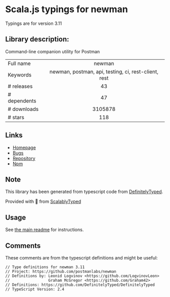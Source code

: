 
# Scala.js typings for newman

Typings are for version 3.11

## Library description:
Command-line companion utility for Postman

|                    |                 |
| ------------------ | :-------------: |
| Full name          | newman |
| Keywords           | newman, postman, api, testing, ci, rest-client, rest |
| # releases         | 43 |
| # dependents       | 47 |
| # downloads        | 3105878 |
| # stars            | 118 |

## Links
- [Homepage](https://github.com/postmanlabs/newman)
- [Bugs](https://github.com/postmanlabs/newman/issues)
- [Repository](https://github.com/postmanlabs/newman)
- [Npm](https://www.npmjs.com/package/newman)
    


## Note
This library has been generated from typescript code from [DefinitelyTyped](https://definitelytyped.org).

Provided with :purple_heart: from [ScalablyTyped](https://github.com/oyvindberg/ScalablyTyped)

## Usage
See [the main readme](../../readme.md) for instructions.

## Comments

These comments are from the typescript definitions and might be useful:
```
// Type definitions for newman 3.11
// Project: https://github.com/postmanlabs/newman
// Definitions by: Leonid Logvinov <https://github.com/LogvinovLeon>
//                 Graham McGregor <https://github.com/Graham42>
// Definitions: https://github.com/DefinitelyTyped/DefinitelyTyped
// TypeScript Version: 2.4

```


